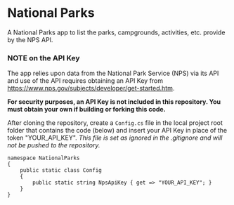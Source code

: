# National Parks
A National Parks app to list the parks, campgrounds, activities, etc. provide by the NPS API.

### NOTE on the API Key
The app relies upon data from the National Park Service (NPS) via its API and use of the API requires obtaining an API Key from https://www.nps.gov/subjects/developer/get-started.htm.

**For security purposes, an API Key is not included in this repository.  You must obtain your own if building or forking this code.**

After cloning the repository, create a ```Config.cs``` file in the local project root folder that contains the code (below) and insert your API Key in place of the token "YOUR_API_KEY".  *This file is set as ignored in the .gitignore and will not be pushed to the repository.*

```
namespace NationalParks
{
    public static class Config
    {
        public static string NpsApiKey { get => "YOUR_API_KEY"; }
    }
}
```
